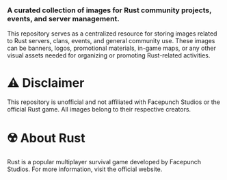 ### A curated collection of images for Rust community projects, events, and server management.

This repository serves as a centralized resource for storing images related to Rust servers, clans, events, and general community use. These images can be banners, logos, promotional materials, in-game maps, or any other visual assets needed for organizing or promoting Rust-related activities.

# ⚠️ Disclaimer
This repository is unofficial and not affiliated with Facepunch Studios or the official Rust game. All images belong to their respective creators.

# ☢️ About Rust
Rust is a popular multiplayer survival game developed by Facepunch Studios. For more information, visit the official website.

